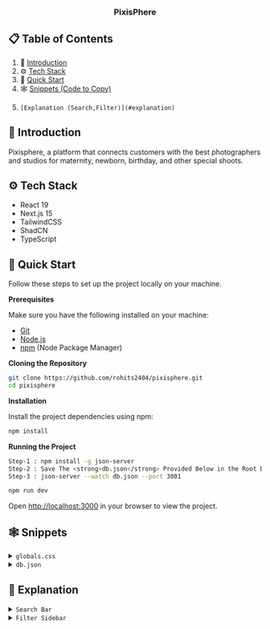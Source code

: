 <div align="center">
    <h3 align="center">PixisPhere</h3>
</div>

## 📋 <a name="table">Table of Contents</a>

1. 🤖 [Introduction](#introduction)
2. ⚙️ [Tech Stack](#tech-stack)
3. 🤸 [Quick Start](#quick-start)
4. 🕸️ [Snippets (Code to Copy)](#snippets)
5.     [Explanation (Search,Filter)](#explanation)

## <a name="introduction">🤖 Introduction</a>

Pixisphere, a platform that connects customers with the best photographers and studios for maternity, newborn, birthday, and other special shoots.

## <a name="tech-stack">⚙️ Tech Stack</a>

- React 19
- Next.js 15
- TailwindCSS
- ShadCN
- TypeScript

## <a name="quick-start">🤸 Quick Start</a>

Follow these steps to set up the project locally on your machine.

**Prerequisites**

Make sure you have the following installed on your machine:

- [Git](https://git-scm.com/)
- [Node.js](https://nodejs.org/en)
- [npm](https://www.npmjs.com/) (Node Package Manager)

**Cloning the Repository**

```bash
git clone https://github.com/rohits2404/pixisphere.git
cd pixisphere
```

**Installation**

Install the project dependencies using npm:

```bash
npm install
```

**Running the Project**

```bash
Step-1 : npm install -g json-server
Step-2 : Save The <strong>db.json</strong> Provided Below in the Root Directory
Step-3 : json-server --watch db.json --port 3001

npm run dev
```

Open [http://localhost:3000](http://localhost:3000) in your browser to view the project.

## <a name="snippets">🕸️ Snippets</a>

<details>
<summary><code>globals.css</code></summary>

```css
@import "tailwindcss";
@import "tw-animate-css";

@custom-variant dark (&:is(.dark *));

@theme inline {
  --color-background: var(--background);
  --color-foreground: var(--foreground);
  --font-sans: var(--font-geist-sans);
  --font-mono: var(--font-geist-mono);
  --color-sidebar-ring: var(--sidebar-ring);
  --color-sidebar-border: var(--sidebar-border);
  --color-sidebar-accent-foreground: var(--sidebar-accent-foreground);
  --color-sidebar-accent: var(--sidebar-accent);
  --color-sidebar-primary-foreground: var(--sidebar-primary-foreground);
  --color-sidebar-primary: var(--sidebar-primary);
  --color-sidebar-foreground: var(--sidebar-foreground);
  --color-sidebar: var(--sidebar);
  --color-chart-5: var(--chart-5);
  --color-chart-4: var(--chart-4);
  --color-chart-3: var(--chart-3);
  --color-chart-2: var(--chart-2);
  --color-chart-1: var(--chart-1);
  --color-ring: var(--ring);
  --color-input: var(--input);
  --color-border: var(--border);
  --color-destructive: var(--destructive);
  --color-accent-foreground: var(--accent-foreground);
  --color-accent: var(--accent);
  --color-muted-foreground: var(--muted-foreground);
  --color-muted: var(--muted);
  --color-secondary-foreground: var(--secondary-foreground);
  --color-secondary: var(--secondary);
  --color-primary-foreground: var(--primary-foreground);
  --color-primary: var(--primary);
  --color-popover-foreground: var(--popover-foreground);
  --color-popover: var(--popover);
  --color-card-foreground: var(--card-foreground);
  --color-card: var(--card);
  --radius-sm: calc(var(--radius) - 4px);
  --radius-md: calc(var(--radius) - 2px);
  --radius-lg: var(--radius);
  --radius-xl: calc(var(--radius) + 4px);
}

:root {
  --radius: 0.625rem;
  --background: oklch(1 0 0);
  --foreground: oklch(0.145 0 0);
  --card: oklch(1 0 0);
  --card-foreground: oklch(0.145 0 0);
  --popover: oklch(1 0 0);
  --popover-foreground: oklch(0.145 0 0);
  --primary: oklch(0.205 0 0);
  --primary-foreground: oklch(0.985 0 0);
  --secondary: oklch(0.97 0 0);
  --secondary-foreground: oklch(0.205 0 0);
  --muted: oklch(0.97 0 0);
  --muted-foreground: oklch(0.556 0 0);
  --accent: oklch(0.97 0 0);
  --accent-foreground: oklch(0.205 0 0);
  --destructive: oklch(0.577 0.245 27.325);
  --border: oklch(0.922 0 0);
  --input: oklch(0.922 0 0);
  --ring: oklch(0.708 0 0);
  --chart-1: oklch(0.646 0.222 41.116);
  --chart-2: oklch(0.6 0.118 184.704);
  --chart-3: oklch(0.398 0.07 227.392);
  --chart-4: oklch(0.828 0.189 84.429);
  --chart-5: oklch(0.769 0.188 70.08);
  --sidebar: oklch(0.985 0 0);
  --sidebar-foreground: oklch(0.145 0 0);
  --sidebar-primary: oklch(0.205 0 0);
  --sidebar-primary-foreground: oklch(0.985 0 0);
  --sidebar-accent: oklch(0.97 0 0);
  --sidebar-accent-foreground: oklch(0.205 0 0);
  --sidebar-border: oklch(0.922 0 0);
  --sidebar-ring: oklch(0.708 0 0);
}

.dark {
  --background: oklch(0.145 0 0);
  --foreground: oklch(0.985 0 0);
  --card: oklch(0.205 0 0);
  --card-foreground: oklch(0.985 0 0);
  --popover: oklch(0.205 0 0);
  --popover-foreground: oklch(0.985 0 0);
  --primary: oklch(0.922 0 0);
  --primary-foreground: oklch(0.205 0 0);
  --secondary: oklch(0.269 0 0);
  --secondary-foreground: oklch(0.985 0 0);
  --muted: oklch(0.269 0 0);
  --muted-foreground: oklch(0.708 0 0);
  --accent: oklch(0.269 0 0);
  --accent-foreground: oklch(0.985 0 0);
  --destructive: oklch(0.704 0.191 22.216);
  --border: oklch(1 0 0 / 10%);
  --input: oklch(1 0 0 / 15%);
  --ring: oklch(0.556 0 0);
  --chart-1: oklch(0.488 0.243 264.376);
  --chart-2: oklch(0.696 0.17 162.48);
  --chart-3: oklch(0.769 0.188 70.08);
  --chart-4: oklch(0.627 0.265 303.9);
  --chart-5: oklch(0.645 0.246 16.439);
  --sidebar: oklch(0.205 0 0);
  --sidebar-foreground: oklch(0.985 0 0);
  --sidebar-primary: oklch(0.488 0.243 264.376);
  --sidebar-primary-foreground: oklch(0.985 0 0);
  --sidebar-accent: oklch(0.269 0 0);
  --sidebar-accent-foreground: oklch(0.985 0 0);
  --sidebar-border: oklch(1 0 0 / 10%);
  --sidebar-ring: oklch(0.556 0 0);
}

@layer base {
  * {
    @apply border-border outline-ring/50;
  }
  body {
    @apply bg-background text-foreground;
  }
}

@keyframes float {
    0%, 100% { transform: translateY(0) rotate(0deg); }
    50% { transform: translateY(-20px) rotate(2deg); }
}

@keyframes floatDelay {
    0%, 100% { transform: translateY(0) rotate(0deg); }
    50% { transform: translateY(20px) rotate(-2deg); }
}

@keyframes floatRandom {
    0% { transform: translate(0, 0) rotate(0deg); }
    33% { transform: translate(10px, -15px) rotate(5deg); }
    66% { transform: translate(-5px, 10px) rotate(-3deg); }
    100% { transform: translate(0, 0) rotate(0deg); }
}

@keyframes fadeInDown {
    from { opacity: 0; transform: translateY(-20px); }
    to { opacity: 1; transform: translateY(0); }
}

@keyframes fadeInUp {
    from { opacity: 0; transform: translateY(20px); }
    to { opacity: 1; transform: translateY(0); }
}

.animate-float-slow {
    animation: float 8s ease-in-out infinite;
}

.animate-float-delay {
    animation: floatDelay 10s ease-in-out 1s infinite;
}

.animate-float-random {
    animation: floatRandom 15s ease-in-out infinite;
}

.animate-fade-in-down {
    animation: fadeInDown 1s ease-out forwards;
}

.animate-fade-in-up {
    animation: fadeInUp 1s ease-out 0.2s forwards;
}

@keyframes fade-in {
  from { opacity: 0; }
  to { opacity: 1; }
}

@keyframes fade-in-up {
  from { opacity: 0; transform: translateY(5px); }
  to { opacity: 1; transform: translateY(0); }
}

.animate-fade-in {
  animation: fade-in 0.3s ease-out forwards;
}

.animate-fade-in-up {
  animation: fade-in-up 0.3s ease-out forwards;
}

@keyframes fade-in {
    from { opacity: 0; }
    to { opacity: 1; }
}

@keyframes scale-in {
    from { transform: scale(0.95); opacity: 0; }
    to { transform: scale(1); opacity: 1; }
}

.animate-fade-in {
    animation: fade-in 0.3s ease-out forwards;
}

.animate-scale-in {
    animation: scale-in 0.3s cubic-bezier(0.16, 1, 0.3, 1) forwards;
}

@keyframes pulse {
    0%, 100% { opacity: 0.8; }
    50% { opacity: 1; }
}

.animate-pulse-slow {
    animation: pulse 3s ease-in-out infinite;
}

@keyframes fade-in {
    from { opacity: 0; transform: translateY(5px); }
    to { opacity: 1; transform: translateY(0); }
}

.animate-fade-in {
    animation: fade-in 0.5s ease-out forwards;
}

@keyframes fade-in {
    from { opacity: 0; transform: translateY(5px); }
    to { opacity: 1; transform: translateY(0); }
}

.animate-fade-in {
    animation: fade-in 0.5s ease-out forwards;
}

/* Add this to your button variants if not already present */
.bg-gradient-to-r {
    background-size: 200% auto;
    transition: background-position 0.5s ease;
}

.bg-gradient-to-r:hover {
    background-position: right center;
}

/* Entry animations */
@keyframes fade-in {
  from { opacity: 0; }
  to { opacity: 1; }
}

@keyframes fade-in-up {
  from { opacity: 0; transform: translateY(10px); }
  to { opacity: 1; transform: translateY(0); }
}

@keyframes slide-in-left {
  from { opacity: 0; transform: translateX(-20px); }
  to { opacity: 1; transform: translateX(0); }
}

@keyframes scale-in {
  from { opacity: 0; transform: scale(0.95); }
  to { opacity: 1; transform: scale(1); }
}

.animate-fade-in {
  animation: fade-in 0.6s ease-out forwards;
}

.animate-fade-in-up {
  animation: fade-in-up 0.6s ease-out forwards;
}

.animate-slide-in-left {
  animation: slide-in-left 0.6s ease-out forwards;
}

.animate-scale-in {
  animation: scale-in 0.6s ease-out forwards;
}

@keyframes fade-in {
  from { opacity: 0; transform: translateY(5px); }
  to { opacity: 1; transform: translateY(0); }
}

@keyframes pulse-slow {
  0%, 100% { opacity: 0.8; transform: scale(1); }
  50% { opacity: 1; transform: scale(1.05); }
}

.animate-fade-in {
  animation: fade-in 0.5s ease-out forwards;
}

.animate-pulse-slow {
  animation: pulse-slow 2s ease-in-out infinite;
}

/* For gradient buttons */
.bg-gradient-to-r {
  background-size: 200% auto;
  transition: background-position 0.5s ease;
}

.bg-gradient-to-r:hover {
  background-position: right center;
}

@keyframes fade-in {
  from { opacity: 0; }
  to { opacity: 1; }
}

.animate-fade-in {
  animation: fade-in 0.6s ease-out forwards;
}

/* For gradient buttons */
.bg-gradient-to-r {
  background-size: 200% auto;
  transition: background-position 0.5s ease;
}

.bg-gradient-to-r:hover {
  background-position: right center;
}
```
</details>

<details>
<summary><code>db.json</code></summary>
```
    {
    "photographers": [
        {
            "id": 1,
            "name": "Ravi Studio",
            "location": "Bengaluru",
            "price": 10000,
            "rating": 4.6,
            "styles": ["Outdoor", "Studio"],
            "tags": ["Candid", "Maternity"],
            "bio": "Award-winning studio specializing in maternity and newborn shoots.",
            "profilePic": "/images/1/ravi.png",
            "portfolio": ["/images/1/m1.jpg", "/images/1/m2.jpg"],
            "reviews": [
                {
                    "name": "Ananya",
                    "rating": 5,
                    "comment": "Truly amazing photos and experience!",
                    "date": "2024-12-15"
                }
            ]
        },
        {
            "id": 2,
            "name": "Lens Queen Photography",
            "location": "Delhi",
            "price": 15000,
            "rating": 4.2,
            "styles": ["Candid", "Indoor"],
            "tags": ["Newborn", "Birthday"],
            "bio": "Delhi-based candid specialist for kids and birthday parties.",
            "profilePic": "/images/2/lens.png",
            "portfolio": ["/images/2/m1.png", "/images/2/m2.png"],
            "reviews": [
                {
                    "name": "Priya",
                    "rating": 4,
                    "comment": "Very professional and punctual!",
                    "date": "2024-10-01"
                }
            ]
        },
        {
            "id": 3,
            "name": "Click Factory",
            "location": "Mumbai",
            "price": 8000,
            "rating": 4.8,
            "styles": ["Studio", "Outdoor", "Traditional"],
            "tags": ["Wedding", "Pre-wedding"],
            "bio": "Capturing timeless wedding stories across India.",
            "profilePic": "/images/3/clickfactory.png",
            "portfolio": ["/images/3/clickfactory1.png", "/images/3/clickfactory2.png"],
            "reviews": [
                {
                    "name": "Rahul",
                    "rating": 5,
                    "comment": "We loved every single moment they captured.",
                    "date": "2025-01-22"
                }
            ]
        },
        {
            "id": 4,
            "name": "Moments by Neha",
            "location": "Bengaluru",
            "price": 12000,
            "rating": 4.3,
            "styles": ["Outdoor", "Candid"],
            "tags": ["Maternity", "Couple"],
            "bio": "Natural light specialist focusing on emotional storytelling.",
            "profilePic": "/images/4/neha.png",
            "portfolio": ["/images/4/neha1.png", "/images/4/neha2.png"],
            "reviews": [
                {
                    "name": "Sneha",
                    "rating": 4.5,
                    "comment": "Captured our maternity journey so beautifully.",
                    "date": "2024-11-05"
                }
            ]
        },
        {
            "id": 5,
            "name": "Snapshot Studio",
            "location": "Hyderabad",
            "price": 7000,
            "rating": 3.9,
            "styles": ["Studio"],
            "tags": ["Birthday", "Family"],
            "bio": "Affordable indoor shoots with creative themes.",
            "profilePic": "/images/5/snapshot.png",
            "portfolio": ["/images/5/snapshot1.png", "/images/5/snapshot2.png"],
            "reviews": [
                {
                    "name": "Vikram",
                    "rating": 3.5,
                    "comment": "Decent service, could improve on punctuality.",
                    "date": "2024-09-10"
                }
            ]
        }
    ]
}
```
</details>

## <a name="explanation">🤖 Explanation</a>

<details>
<summary><code>Search Bar</code></summary>
```

## 🔍 `SearchBar` Component

The `SearchBar` is a responsive, debounced search input component that allows users to search for photographers by name, location, or tag. It integrates seamlessly with global state management via `Zustand` and is optimized to avoid unnecessary updates using debounce logic.

### 📁 Location

`/components/SearchBar.tsx`

---

### ⚙️ Core Features

* **Debounced Search Input:** Prevents excessive filtering by applying a 300ms debounce delay.
* **Live State Binding:** Connects user input to the global filter store (`useFilterStore`) in real-time.
* **Focus and UX Enhancements:** Stylish input with animated focus states, icon transitions, and a dynamic clear button.
* **Lucide Icons + Shadcn UI:** Clean and consistent visuals using the `lucide-react` and `shadcn/ui` libraries.

---

### 🧠 Logic Breakdown

#### 1. **State Management**

```ts
const [input, setInput] = useState('');
const [isFocused, setIsFocused] = useState(false);
```

* `input`: Stores current value of the search bar.
* `isFocused`: Tracks input focus for styling.

#### 2. **Global Filter Update via Zustand**

```ts
const setFilters = useFilterStore((s) => s.setFilters);
```

* Links the search value to the app's global filter state using Zustand store.

#### 3. **Debounce Implementation**

```ts
useEffect(() => {
  const timeout = setTimeout(() => {
    setFilters({ search: input.toLowerCase() });
  }, 300);

  return () => clearTimeout(timeout);
}, [input, setFilters]);
```

* A **debounce** is a method to delay function execution until user stops typing.
* Here, every time `input` changes:

  * A 300ms timer starts.
  * If the user types again, the previous timer is **cleared**.
  * After 300ms of no typing, `setFilters()` is triggered.
* This ensures **efficient** and **minimal** re-rendering and store updates.

#### 4. **Clear Input Logic**

```ts
const clearInput = () => {
  setInput('');
  setFilters({ search: '' });
};
```

* Resets input and clears filters when the ❌ icon is clicked.

---

### 🎨 UI Behavior Highlights

* 💡 Gradient background appears on focus or hover.
* 🔍 Search icon animates based on focus.
* ❌ Clear button only appears when input is not empty.
* 🎯 Fully accessible with `aria-labels`.

---

### 🧰 Dependencies

* ✅ React
* ✅ Zustand (via `useFilterStore`)
* ✅ Lucide React (icons)
* ✅ Shadcn UI (`Input`, `Button`)

</details>

<details>
<summary><code>Filter Sidebar</code></summary>
```
---

## 🧠 `useFilterStore` (Zustand Store)

The `useFilterStore` is a global state management store built with [Zustand](https://github.com/pmndrs/zustand). It provides a centralized way to manage and update filtering criteria for a photographer listing application.

---

### 📁 Location

`/store/FilterStore.ts`

---

### 🎯 Purpose

This store allows components across the app (like `SearchBar`, filters, sorting dropdowns, etc.) to:

* ✅ Update filter values (city, rating, price, etc.)
* ✅ Apply search queries (with debounce)
* ✅ Reset all filters with a single action

---

### 🧩 Filter State Structure

```ts
interface FilterState {
  city: string;
  priceRange: [number, number];   // Min and max price
  rating: number;                 // Minimum rating
  styles: string[];               // Selected photography styles (e.g. portrait, wedding)
  sortBy: 'price-asc' | 'rating-desc' | 'recent'; // Sorting method
  search: string;                 // Search input text
}
```

These fields are tailored to refine search results dynamically across the application.

---

### ⚙️ Store Initialization & Methods

```ts
export const useFilterStore = create<FilterState>((set) => ({
  city: '',
  priceRange: [0, 20000],
  rating: 0,
  styles: [],
  sortBy: 'recent',
  search: '',

  setFilters: (filters) => set((state) => ({ ...state, ...filters })),

  resetFilters: () => set({
    city: '',
    priceRange: [0, 20000],
    rating: 0,
    styles: [],
    sortBy: 'recent',
    search: '',
  }),
}));
```

#### ✅ `setFilters(filters: Partial<FilterState>)`

* Merges incoming filters with existing state.
* Used in components like `SearchBar`, price sliders, rating filters, etc.
* Supports partial updates, e.g., `{ rating: 4 }` only updates rating without affecting other filters.

#### 🔁 `resetFilters()`

* Resets all filters to their initial values.
* Useful when user clicks “Clear Filters” or navigates to a fresh search.

---

### 🕒 Debounce Integration (from `SearchBar`)

The `search` field is often updated **indirectly via debounce** from the `SearchBar` component:

```ts
useEffect(() => {
  const timeout = setTimeout(() => {
    setFilters({ search: input.toLowerCase() });
  }, 300);
  return () => clearTimeout(timeout);
}, [input]);
```

This means:

* The store only receives `search` updates **after 300ms of inactivity**.
* Reduces unnecessary store updates or re-renders.
* Keeps filtering performance smooth, especially with larger datasets.

---

### 🧰 Tech Stack

* ✅ [Zustand](https://github.com/pmndrs/zustand) for state management
* ✅ TypeScript for type safety and autocomplete
* 🔗 Connected to debounced inputs like `SearchBar`

---

</details>
